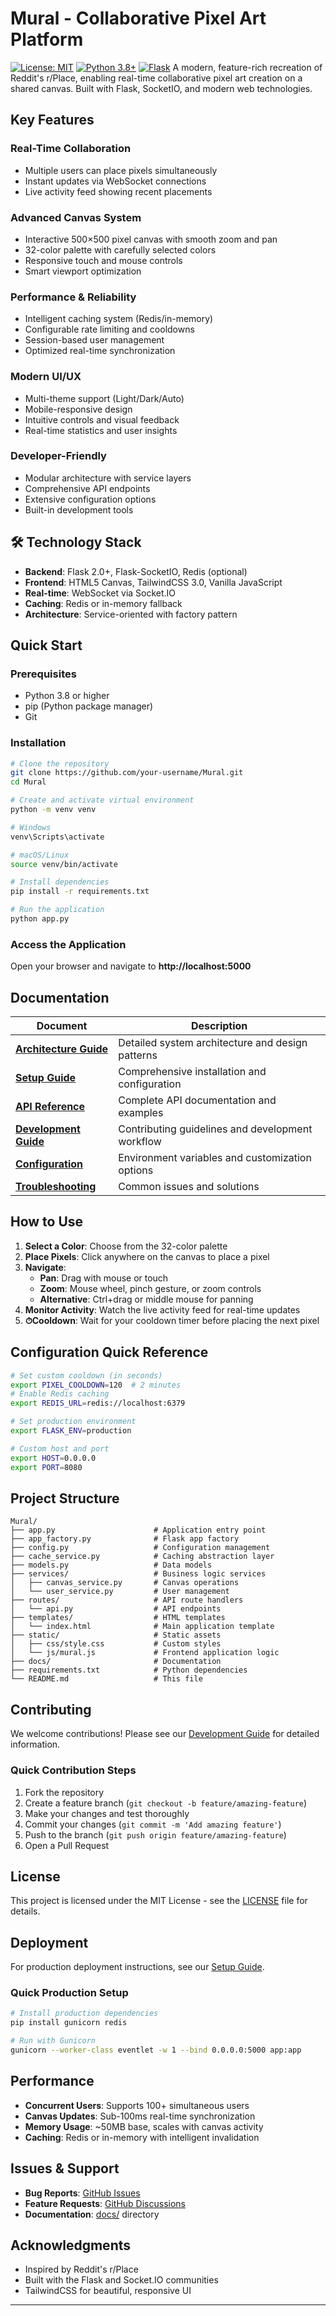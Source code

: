 # Mural - Collaborative Pixel Art Platform

[![License: MIT](https://img.shields.io/badge/License-MIT-yellow.svg)](https://opensource.org/licenses/MIT)
[![Python 3.8+](https://img.shields.io/badge/python-3.8+-blue.svg)](https://www.python.org/downloads/)
[![Flask](https://img.shields.io/badge/Flask-2.0+-green.svg)](https://flask.palletsprojects.com/)
A modern, feature-rich recreation of Reddit's r/Place, enabling real-time collaborative pixel art creation on a shared canvas. Built with Flask, SocketIO, and modern web technologies.
## Key Features

### **Real-Time Collaboration**
- Multiple users can place pixels simultaneously
- Instant updates via WebSocket connections
- Live activity feed showing recent placements

### **Advanced Canvas System**
- Interactive 500×500 pixel canvas with smooth zoom and pan
- 32-color palette with carefully selected colors
- Responsive touch and mouse controls
- Smart viewport optimization

### **Performance & Reliability**
- Intelligent caching system (Redis/in-memory)
- Configurable rate limiting and cooldowns
- Session-based user management
- Optimized real-time synchronization

### **Modern UI/UX**
- Multi-theme support (Light/Dark/Auto)
- Mobile-responsive design
- Intuitive controls and visual feedback
- Real-time statistics and user insights

### **Developer-Friendly**
- Modular architecture with service layers
- Comprehensive API endpoints
- Extensive configuration options
- Built-in development tools

## 🛠 Technology Stack
- **Backend**: Flask 2.0+, Flask-SocketIO, Redis (optional)
- **Frontend**: HTML5 Canvas, TailwindCSS 3.0, Vanilla JavaScript
- **Real-time**: WebSocket via Socket.IO
- **Caching**: Redis or in-memory fallback
- **Architecture**: Service-oriented with factory pattern

## Quick Start

### Prerequisites
- Python 3.8 or higher
- pip (Python package manager)
- Git
### Installation

```bash
# Clone the repository
git clone https://github.com/your-username/Mural.git
cd Mural

# Create and activate virtual environment
python -m venv venv

# Windows
venv\Scripts\activate

# macOS/Linux
source venv/bin/activate

# Install dependencies
pip install -r requirements.txt

# Run the application
python app.py
```

### Access the Application
Open your browser and navigate to **http://localhost:5000**

## Documentation

| Document | Description |
|----------|-------------|
| [**Architecture Guide**](docs/ARCHITECTURE.md) | Detailed system architecture and design patterns |
| [**Setup Guide**](docs/SETUP.md) | Comprehensive installation and configuration |
| [**API Reference**](docs/API.md) | Complete API documentation and examples |
| [**Development Guide**](docs/DEVELOPMENT.md) | Contributing guidelines and development workflow |
| [**Configuration**](docs/CONFIGURATION.md) | Environment variables and customization options |
| [**Troubleshooting**](docs/TROUBLESHOOTING.md) | Common issues and solutions |

## How to Use

1. **Select a Color**: Choose from the 32-color palette
2. **Place Pixels**: Click anywhere on the canvas to place a pixel
3. **Navigate**: 
   - **Pan**: Drag with mouse or touch
   - **Zoom**: Mouse wheel, pinch gesture, or zoom controls
   - **Alternative**: Ctrl+drag or middle mouse for panning
4. **Monitor Activity**: Watch the live activity feed for real-time updates
5. **⏱Cooldown**: Wait for your cooldown timer before placing the next pixel

## Configuration Quick Reference
```bash
# Set custom cooldown (in seconds)
export PIXEL_COOLDOWN=120  # 2 minutes
# Enable Redis caching
export REDIS_URL=redis://localhost:6379

# Set production environment
export FLASK_ENV=production

# Custom host and port
export HOST=0.0.0.0
export PORT=8080
```

## Project Structure

```
Mural/
├── app.py                      # Application entry point
├── app_factory.py              # Flask app factory
├── config.py                   # Configuration management
├── cache_service.py            # Caching abstraction layer
├── models.py                   # Data models
├── services/                   # Business logic services
│   ├── canvas_service.py       # Canvas operations
│   └── user_service.py         # User management
├── routes/                     # API route handlers
│   └── api.py                  # API endpoints
├── templates/                  # HTML templates
│   └── index.html              # Main application template
├── static/                     # Static assets
│   ├── css/style.css           # Custom styles
│   └── js/mural.js             # Frontend application logic
├── docs/                       # Documentation
├── requirements.txt            # Python dependencies
└── README.md                   # This file
```

## Contributing

We welcome contributions! Please see our [Development Guide](docs/DEVELOPMENT.md) for detailed information.

### Quick Contribution Steps
1. Fork the repository
2. Create a feature branch (`git checkout -b feature/amazing-feature`)
3. Make your changes and test thoroughly
4. Commit your changes (`git commit -m 'Add amazing feature'`)
5. Push to the branch (`git push origin feature/amazing-feature`)
6. Open a Pull Request

## License

This project is licensed under the MIT License - see the [LICENSE](LICENSE) file for details.

## Deployment

For production deployment instructions, see our [Setup Guide](docs/SETUP.md#production-deployment).
### Quick Production Setup
```bash
# Install production dependencies
pip install gunicorn redis

# Run with Gunicorn
gunicorn --worker-class eventlet -w 1 --bind 0.0.0.0:5000 app:app
```
## Performance

- **Concurrent Users**: Supports 100+ simultaneous users
- **Canvas Updates**: Sub-100ms real-time synchronization
- **Memory Usage**: ~50MB base, scales with canvas activity
- **Caching**: Redis or in-memory with intelligent invalidation

## Issues & Support

- **Bug Reports**: [GitHub Issues](https://github.com/your-username/Mural/issues)
- **Feature Requests**: [GitHub Discussions](https://github.com/your-username/Mural/discussions)
- **Documentation**: [docs/](docs/) directory

## Acknowledgments

- Inspired by Reddit's r/Place
- Built with the Flask and Socket.IO communities
- TailwindCSS for beautiful, responsive UI

---











